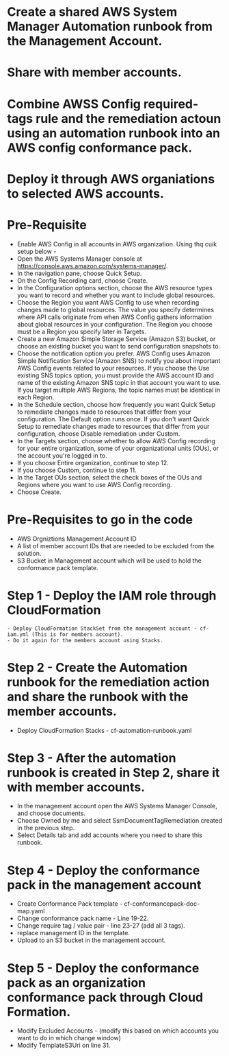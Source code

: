 # Create a shared AWS System Manager Automation runbook from the Management Account.
# Share with member accounts.
# Combine AWSS Config required-tags rule and the remediation actoun using an automation runbook into an AWS config conformance pack.
# Deploy it through AWS organiations to selected AWS accounts.

# Pre-Requisite
  - Enable AWS Config in all accounts in AWS organization. Using thq cuik setup below - 
  -  Open the AWS Systems Manager console at https://console.aws.amazon.com/systems-manager/.
  - In the navigation pane, choose Quick Setup.
  - On the Config Recording card, choose Create.
  - In the Configuration options section, choose the AWS resource types you want to record and whether you want to include global resources.
  - Choose the Region you want AWS Config to use when recording changes made to global resources. The value you specify determines where API calls originate from when AWS Config gathers information about global resources in your configuration. The Region you choose must be a Region you specify later in Targets.
  - Create a new Amazon Simple Storage Service (Amazon S3) bucket, or choose an existing bucket you want to send configuration snapshots to.
  - Choose the notification option you prefer. AWS Config uses Amazon Simple Notification Service (Amazon SNS) to notify you about important AWS Config events related to your resources. If you choose the Use existing SNS topics option, you must provide the AWS account ID and name of the existing Amazon SNS topic in that account you want to use. If you target multiple AWS Regions, the topic names must be identical in each Region.
  - In the Schedule section, choose how frequently you want Quick Setup to remediate changes made to resources that differ from your configuration. The Default option runs once. If you don't want Quick Setup to remediate changes made to resources that differ from your configuration, choose Disable remediation under Custom.
  - In the Targets section, choose whether to allow AWS Config recording for your entire organization, some of your organizational units (OUs), or the account you're logged in to.
  - If you choose Entire organization, continue to step 12.
  - If you choose Custom, continue to step 11.
  - In the Target OUs section, select the check boxes of the OUs and Regions where you want to use AWS Config recording.
- Choose Create.

# Pre-Requisites to go in the code
  - AWS Orgniztions Management Account ID
  - A list of member account IDs that are needed to be excluded from the solution.
  - S3 Bucket in Management account which will be used to hold the conformance pack template.


# Step 1 - Deploy the IAM role through CloudFormation
    - Deploy CloudFormation StackSet from the management account - cf-iam.yml (This is for members account).
    - Do it again for the members account using Stacks.

# Step 2 - Create the Automation runbook for the remediation action and share the runbook with the member accounts.
 -  Deploy CloudFormation Stacks - cf-automation-runbook.yaml

# Step 3 - After the automation runbook is created in Step 2, share it with member accounts.
- In the management account open the AWS Systems Manager Console, and choose documents.
- Choose Owned by me and select SsmDocumentTagRemediation created in the previous step.
- Select Details tab and add accounts where you need to share this runbook.

# Step 4 - Deploy the conformance pack in the management account 
 - Create Conformance Pack template - cf-conformancepack-doc-map.yaml
 - Change conformance pack name - Line 19-22.
 - Change require tag / value pair - line 23-27 (add all 3 tags).
 - replace management ID in the template.
 - Upload to an S3 bucket in the management account.

# Step 5 - Deploy the conformance pack as an organization conformance pack through Cloud Formation. 
- Modify Excluded Accounts - (modify this based on which accounts you want to do in which change window)
- Modify TemplateS3Uri on line 31.


